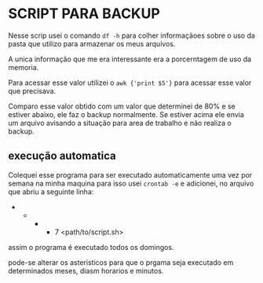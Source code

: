 # SCRIPT PARA BACKUP

Nesse scrip usei o comando `df -h` para colher informaçãoes sobre o uso da pasta que utilizo para armazenar os meus arquivos.

A unica informação que me era interessante era a porcerntagem de uso da memoria.

Para acessar esse valor utilizei o `awk {'print $5'}` para acessar esse valor que precisava.

Comparo esse valor obtido com um valor que determinei de 80% e se estiver abaixo, ele faz o backup normalmente.
Se estiver acima ele envia um arquivo avisando a situação para area de trabalho e não realiza o backup.

## execução automatica

Colequei esse programa para ser executado automaticamente uma vez por semana na minha maquina
para isso usei `crontab -e` e adicionei, no arquivo que abriu a seguinte linha:
* * * * 7 <path/to/script.sh>

assim o programa é executado todos os domingos. 

pode-se alterar os asteristicos para que o prgama seja executado em determinados meses, diasm horarios e minutos.